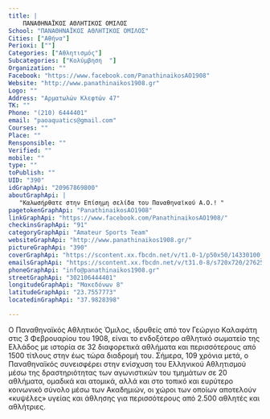 ```yaml
---
title: |
    ΠΑΝΑΘΗΝΑΪΚΟΣ ΑΘΛΗΤΙΚΟΣ ΟΜΙΛΟΣ
School: "ΠΑΝΑΘΗΝΑΪΚΟΣ ΑΘΛΗΤΙΚΟΣ ΟΜΙΛΟΣ"
Cities: ["Αθήνα"]
Perioxi: [""]
Categories: ["Αθλητισμός"]
Subcategories: ["Κολύμβηση  "]
Organization: ""
Facebook: "https://www.facebook.com/PanathinaikosAO1908"
Website: "http://www.panathinaikos1908.gr"
Logo: ""
Address: "Αρματωλών Κλεφτών 47"
TK: ""
Phone: "(210) 6444401"
email: "paoaquatics@gmail.com"
Courses: ""
Place: ""
Rensponsible: ""
Verified: ""
mobile: ""
type: ""
toPublish: ""
UID: "390"
idGraphApi: "20967869800"
aboutGraphApi: | 
   "Καλωσήρθατε στην Επίσημη σελίδα του Παναθηναϊκού Α.Ο.! "
pagetokenGraphApi: "PanathinaikosAO1908"
linkGraphApi: "https://www.facebook.com/PanathinaikosAO1908/"
checkinsGraphApi: "91"
categoryGraphApi: "Amateur Sports Team"
websiteGraphApi: "http://www.panathinaikos1908.gr/"
pictureGraphApi: "390"
coverGraphApi: "https://scontent.xx.fbcdn.net/v/t1.0-1/p50x50/14330100_10154546239414801_3036317189635911386_n.jpg?oh=4f64a312183451adef599a8e1a439f10&amp;oe=5B3BD3CD"
emailsGraphApi: "https://scontent.xx.fbcdn.net/v/t31.0-8/s720x720/27625102_10156066979054801_4613719357639807794_o.jpg?oh=4df2425f19cba73e99f940230849e5bc&amp;oe=5B06E2EF"
phoneGraphApi: "info@panathinaikos1908.gr"
streetGraphApi: "302106444401"
longitudeGraphApi: "Μακεδόνων 8"
latitudeGraphApi: "23.7557773"
locatedinGraphApi: "37.9828398"

---
```


Ο Παναθηναϊκός Αθλητικός Όμιλος, ιδρυθείς από τον Γεώργιο Καλαφάτη στις 3 Φεβρουαρίου του 1908, είναι το ενδοξότερο αθλητικό σωματείο της Ελλάδος με ιστορία σε 32 διαφορετικά αθλήματα και περισσότερους από 1500 τίτλους στην έως τώρα διαδρομή του. Σήμερα, 109 χρόνια μετά, ο Παναθηναϊκός συνεισφέρει στην ενίσχυση του Ελληνικού Αθλητισμού μέσω της δραστηριότητας των αγωνιστικών του τμημάτων σε 20 αθλήματα, ομαδικά και ατομικά, αλλά και στο τοπικό και ευρύτερο κοινωνικό σύνολο μέσω των Ακαδημιών, οι χώροι των οποίων αποτελούν «κυψέλες» υγείας και άθλησης για περισσότερους από 2.500 αθλητές και αθλήτριες.

